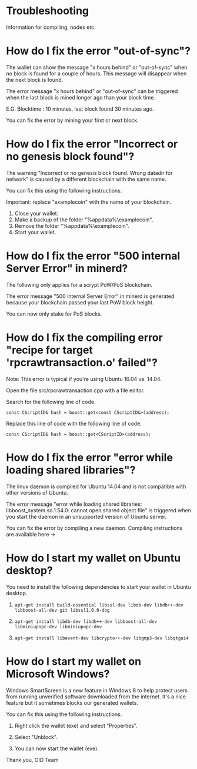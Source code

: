 # Troubleshooting
Information for compiling, nodes etc. 

# How do I fix the error "out-of-sync"?
The wallet can show the message "x hours behind" or "out-of-sync" when no block is found for a couple of hours. This message will disappear when the next block is found.

The error message "x hours behind" or "out-of-sync" can be triggered when the last block is mined longer ago than your block time.

E.G. Blocktime : 10 minutes, last block found 30 minutes ago.

You can fix the error by mining your first or next block.

# How do I fix the error "Incorrect or no genesis block found"?
The warning "Incorrect or no genesis block found. Wrong datadir for network" is caused by a different blockchain with the same name.

You can fix this using the following instructions.

Important: replace "examplecoin" with the name of your blockchain.

1) Close your wallet. 
2) Make a backup of the folder "%appdata%\examplecoin".
3) Remove the folder "%appdata%\examplecoin".
4) Start your wallet.

# How do I fix the error "500 internal Server Error" in minerd?
The following only applies for a scrypt PoW/PoS blockchain.

The error message "500 internal Server Error" in minerd is generated because your blockchain passed your last PoW block height.

You can now only stake for PoS blocks.

# How do I fix the compiling error "recipe for target 'rpcrawtransaction.o' failed"?
Note: This error is typical if you're using Ubuntu 16.04 vs. 14.04.

Open the file src/rpcrawtransaction.cpp with a file editor.

Search for the following line of code.

`const CScriptID& hash = boost::get<const CScriptID&>(address);`

Replace this line of code with the following line of code.

`const CScriptID& hash = boost::get<CScriptID>(address);`

# How do I fix the error "error while loading shared libraries"?
The linux daemon is compiled for Ubuntu 14.04 and is not compatible with other versions of Ubuntu.

The error message "error while loading shared libraries: libboost_system.so.1.54.0: cannot open shared object file" is triggered when you start the daemon in an unsupported version of Ubuntu server.

You can fix the error by compiling a new daemon. 
Compiling instructions are available here -> 

# How do I start my wallet on Ubuntu desktop?
You need to install the following dependencies to start your wallet in Ubuntu desktop.

1) `apt-get install build-essential libssl-dev libdb-dev libdb++-dev libboost-all-dev git libssl1.0.0-dbg`

2) `apt-get install libdb-dev libdb++-dev libboost-all-dev libminiupnpc-dev libminiupnpc-dev`

3) `apt-get install libevent-dev libcrypto++-dev libgmp3-dev libqtgui4`

# How do I start my wallet on Microsoft Windows?
Windows SmartScreen is a new feature in Windows 8 to help protect users from running unverified software downloaded from the internet. It's a nice feature but it sometimes blocks our generated wallets.

You can fix this using the following instructions.

1) Right click the wallet (exe) and select "Properties".

2) Select "Unblock".

3) You can now start the wallet (exe).

Thank you,
OID Team



